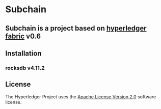# Subchain

## Subchain is a project based on [hyperledger fabric](#https://github.com/hyperledger/fabric/tree/v0.6) v0.6 

## Installation
### rocksdb v4.11.2

## License <a name="license"></a>
The Hyperledger Project uses the [Apache License Version 2.0](LICENSE) software
license.